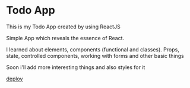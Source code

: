 # Todo App

This is my Todo App created by using ReactJS

Simple App which reveals the essence of React.

I learned about elements, components (functional and classes). Props, state, controlled components, working with forms and other basic things

Soon i'll add more interesting things and also styles for it

[deploy](https://todo-paxom4ik.netlify.app/)
